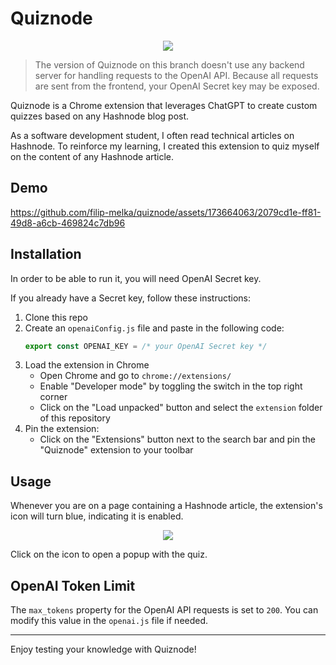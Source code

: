 # Quiznode

<p align="center">
  <img src="https://github.com/filip-melka/quiznode/assets/173664063/4519713d-27da-4215-977e-47fa920d25b4" />
</p>

> The version of Quiznode on this branch doesn't use any backend server for handling requests to the OpenAI API. Because all requests are sent from the frontend, your OpenAI Secret key may be exposed.

Quiznode is a Chrome extension that leverages ChatGPT to create custom quizzes based on any Hashnode blog post.

As a software development student, I often read technical articles on Hashnode. To reinforce my learning, I created this extension to quiz myself on the content of any Hashnode article.

## Demo

https://github.com/filip-melka/quiznode/assets/173664063/2079cd1e-ff81-49d8-a6cb-469824c7db96

## Installation

In order to be able to run it, you will need OpenAI Secret key.

If you already have a Secret key, follow these instructions:

1. Clone this repo
2. Create an `openaiConfig.js` file and paste in the following code:
   ```js
   export const OPENAI_KEY = /* your OpenAI Secret key */
   ```
3. Load the extension in Chrome
   - Open Chrome and go to `chrome://extensions/`
   - Enable "Developer mode" by toggling the switch in the top right corner
   - Click on the "Load unpacked" button and select the `extension` folder of this repository
4. Pin the extension:
   - Click on the "Extensions" button next to the search bar and pin the "Quiznode" extension to your toolbar

## Usage

Whenever you are on a page containing a Hashnode article, the extension's icon will turn blue, indicating it is enabled.

<p align="center">
  <img src="https://github.com/filip-melka/quiznode/assets/173664063/b2df3866-b6d8-4259-80b2-02c8bac1ac81" />
</p>

Click on the icon to open a popup with the quiz.

## OpenAI Token Limit

The `max_tokens` property for the OpenAI API requests is set to `200`. You can modify this value in the `openai.js` file if needed.

---

Enjoy testing your knowledge with Quiznode!
